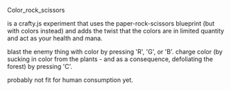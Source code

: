 Color_rock_scissors

is a crafty.js experiment that uses the paper-rock-scissors blueprint (but with colors instead) and adds the twist that the colors are in limited quantity and act as your health and mana.

blast the enemy thing with color by pressing 'R', 'G', or 'B'. charge color (by sucking in color from the plants - and as a consequence, defoliating the forest) by pressing 'C'.

probably not fit for human consumption yet.
